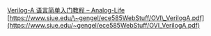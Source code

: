 [Verilog-A 语言简单入门教程 – Analog-Life](https://www.analog-life.com/2022/04/veriloga-quick-learning/)
[https://www.siue.edu/\~gengel/ece585WebStuff/OVI\_VerilogA.pdf](https://www.siue.edu/~gengel/ece585WebStuff/OVI_VerilogA.pdf)